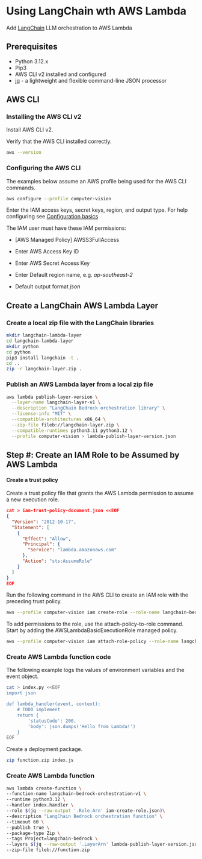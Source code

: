 # Using LangChain wth AWS Lambda

Add [LangChain](https://www.langchain.com/) LLM orchestration to AWS Lambda

## Prerequisites

* Python 3.12.x
* Pip3
* AWS CLI v2 installed and configured
* [jq](https://stedolan.github.io/jq/) - a lightweight and flexible command-line JSON processor

## AWS CLI

### Installing the AWS CLI v2

Install AWS CLI v2.

Verify that the AWS CLI installed correctly.

```bash
aws --version
```

### Configuring the AWS CLI

The examples below assume an AWS profile being used for the AWS CLI commands.

```bash
aws configure --profile computer-vision
```
Enter the IAM access keys, secret keys, region, and output type. For help configuring see [Configuration basics](https://docs.aws.amazon.com/cli/latest/userguide/cli-configure-quickstart.html)

The IAM user must have these IAM permissions:
* [AWS Managed Policy] AWSS3FullAccess

* Enter AWS Access Key ID
* Enter AWS Secret Access Key
* Enter Default region name, e.g. *ap-southeast-2*
* Default output format *json*

## Create a LangChain AWS Lambda Layer

### Create a local zip file with the LangChain libraries

```bash
mkdir langchain-lambda-layer
cd langchain-lambda-layer
mkdir python
cd python
pip3 install langchain -t .
cd ..
zip -r langchain-layer.zip .  
```

### Publish an AWS Lambda layer from a local zip file

```bash
aws lambda publish-layer-version \
  --layer-name langchain-layer-v1 \
  --description "LangChain Bedrock orchestration library" \
  --license-info "MIT" \
  --compatible-architectures x86_64 \
  --zip-file fileb://langchain-layer.zip \
  --compatible-runtimes python3.11 python3.12 \
  --profile computer-vision > lambda-publish-layer-version.json
```

## Step #: Create an IAM Role to be Assumed by AWS Lambda

#### Create a trust policy

Create a trust policy file that grants the AWS Lambda permission to assume a new execution role.

```json
cat > iam-trust-policy-document.json <<EOF
{
  "Version": "2012-10-17",
  "Statement": [
    {
      "Effect": "Allow",
      "Principal": {
        "Service": "lambda.amazonaws.com"
      },
      "Action": "sts:AssumeRole"
    }
  ]
}
EOF
```

Run the following command in the AWS CLI to create an IAM role with the preceding trust policy.

```bash
aws --profile computer-vision iam create-role --role-name langchain-bedrock-orchestration-v1 --assume-role-policy-document file://iam-trust-policy-document.json > iam-create-role.json
```

To add permissions to the role, use the attach-policy-to-role command. Start by adding the AWSLambdaBasicExecutionRole managed policy.

```bash
aws --profile computer-vision iam attach-role-policy --role-name langchain-bedrock-orchestration-v1 --policy-arn arn:aws:iam::aws:policy/service-role/AWSLambdaBasicExecutionRole
```

### Create AWS Lambda function code

The following example logs the values of environment variables and the event object.

```bash
cat > index.py <<EOF
import json

def lambda_handler(event, context):
    # TODO implement
    return {
        'statusCode': 200,
        'body': json.dumps('Hello from Lambda!')
    }
EOF
```
Create a deployment package.

```bash
zip function.zip index.js
```

### Create AWS Lambda function

```bash
aws lambda create-function \
--function-name langchain-bedrock-orchestration-v1 \
--runtime python3.12 \
--handler index.handler \
--role $(jq --raw-output '.Role.Arn' iam-create-role.json)\
--description "LangChain Bedrock orchestration function" \
--timeout 60 \
--publish true \
--package-type Zip \
--tags Project=langchain-bedrock \
--layers $(jq --raw-output '.LayerArn' lambda-publish-layer-version.json)\
--zip-file fileb://function.zip
```




